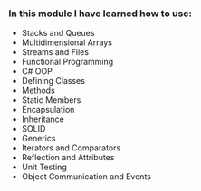 <h3>In this module I have learned how to use:</h3>

<ul>
  <li>Stacks and Queues</li>
  <li>Multidimensional Arrays</li>
  <li>Streams and Files</li>
  <li>Functional Programming</li>
  <li>C# OOP</li>
  <li>Defining Classes</li>
  <li>Methods</li>
  <li>Static Members</li>
  <li>Encapsulation</li>
  <li>Inheritance</li>
  <li>SOLID</li>
  <li>Generics</li>
  <li>Iterators and Comparators</li>
  <li>Reflection and Attributes</li>
  <li>Unit Testing</il>
  <li>Object Communication and Events</li>
</ul>

